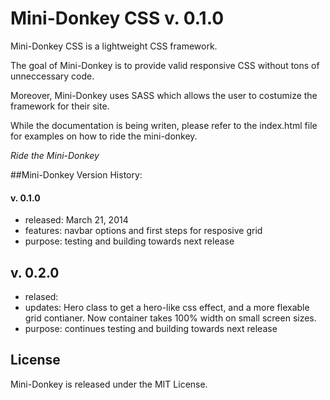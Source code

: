 # Mini-Donkey CSS v. 0.1.0

Mini-Donkey CSS is a lightweight CSS framework. 

The goal of Mini-Donkey is to provide valid responsive CSS without tons of unneccessary code.

Moreover, Mini-Donkey uses SASS which allows the user to costumize the framework for their site.

While the documentation is being writen, please refer to the index.html file for examples on how to ride the mini-donkey. 

*Ride the Mini-Donkey*

##Mini-Donkey Version History:

#### v. 0.1.0 
* released: March 21, 2014
* features: navbar options and first steps for resposive grid
* purpose:  testing and building towards next release 

## v. 0.2.0
* relased: 
* updates: Hero class to get a hero-like css effect, and a more flexable grid contianer. Now container takes 100% width on small screen sizes.
* purpose: continues testing and building towards next release 

## License
Mini-Donkey is released under the MIT License.